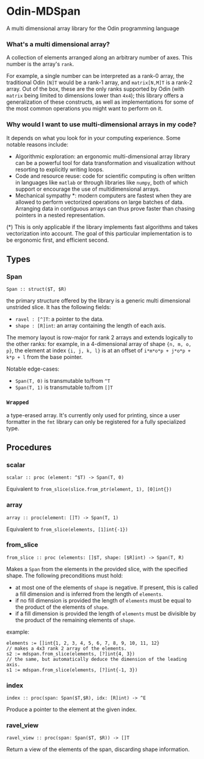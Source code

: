 # Odin-MDSpan
A multi dimensional array library for the Odin programming language

### What's a multi dimensional array?
A collection of elements arranged along an arbitrary number of axes. This number
is the array's `rank`.

For example, a single number can be interpreted as a rank-0 array, the traditional
Odin `[N]T` would be a rank-1 array, and `matrix[N,M]T` is a rank-2 array.
Out of the box, these are the only ranks supported by Odin (with `matrix` being
limited to dimensions lower than `4x4`); this library offers a generalization of
these constructs, as well as implementations for some of the most common operations
you might want to perform on it.

### Why would I want to use multi-dimensional arrays in my code?
It depends on what you look for in your computing experience. Some notable reasons
include:

- Algorithmic exploration: an ergonomic multi-dimensional array library can be a
	powerful tool for data transformation and visualization without resorting to
	explicitly writing loops.
- Code and resource reuse: code for scientific computing is often written in
	languages like `matlab` or through libraries like `numpy`, both of which
	support or encourage the use of multidimensional arrays.
- Mechanical sympathy \*: modern computers are fastest when they are allowed to perform
	vectorized operations on large batches of data. Arranging data in contiguous
	arrays can thus prove faster than chasing pointers in a nested representation.

(\*) This is only applicable if the library implements fast algorithms and takes
vectorization into account. The goal of this particular implementation is to be
ergonomic first, and efficient second.

## Types

### Span
```odin
Span :: struct($T, $R)
```
the primary structure offered by the library is a generic multi dimensional
unstrided slice. It has the following fields:
- `ravel : [^]T`: a pointer to the data.
- `shape : [R]int`: an array containing the length of each axis.

The memory layout is row-major for rank 2 arrays and extends logically to the other
ranks: for example, in a 4-dimensional array of shape `{n, m, o, p}`, the element
at index `{i, j, k, l}` is at an offset of `i*m*o*p + j*o*p + k*p + l` from the base
pointer.

Notable edge-cases:
- `Span(T, 0)` is transmutable to/from `^T`
- `Span(T, 1)` is transmutable to/from `[]T`

### `Wrapped`
a type-erased array. It's currently only used for printing, since a user formatter
in the `fmt` library can only be registered for a fully specialized type.

## Procedures

### scalar
```odin
scalar :: proc (element: ^$T) -> Span(T, 0)
```
Equivalent to `from_slice(slice.from_ptr(element, 1), [0]int{})`

### array
```odin
array :: proc(element: []T) -> Span(T, 1)
```
Equivalent to `from_slice(elements, [1]int{-1})`

### from_slice
```odin
from_slice :: proc (elements: []$T, shape: [$R]int) -> Span(T, R)
```
Makes a `Span` from the elements in the provided slice, with the specified shape.
The following preconditions must hold:
- at most one of the elements of `shape` is negative. If present, this is called a
	fill dimension and is inferred from the length of `elements`.
- if no fill dimension is provided the length of `elements` must be equal to the
	product of the elements of `shape`.
- if a fill dimension is provided the length of `elements` must be divisible by
	the product of the remaining elements of `shape`.

example:
```odin
elements := []int{1, 2, 3, 4, 5, 6, 7, 8, 9, 10, 11, 12}
// makes a 4x3 rank 2 array of the elements.
s2 := mdspan.from_slice(elements, [?]int{4, 3})
// the same, but automatically deduce the dimension of the leading axis.
s1 := mdspan.from_slice(elements, [?]int{-1, 3})
```

### index
```odin
index :: proc(span: Span($T,$R), idx: [R]int) -> ^E
```
Produce a pointer to the element at the given index.

### ravel_view
```odin
ravel_view :: proc(span: Span($T, $R)) -> []T
```
Return a view of the elements of the span, discarding shape information.
